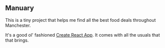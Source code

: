 ## Manuary
This is a tiny project that helps me find all the best food deals throughout Manchester.

It's a good ol' fashioned [Create React App](https://github.com/facebook/create-react-app). It comes with all the usuals that that brings.
